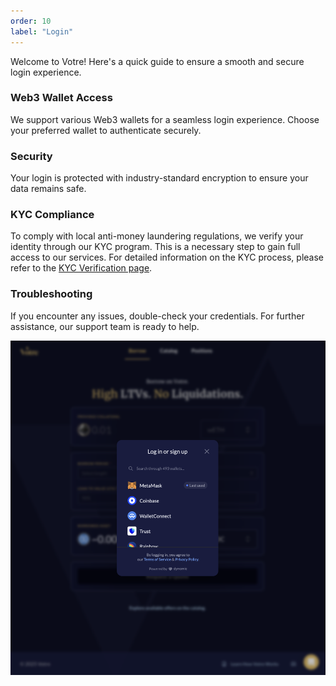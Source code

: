 ```yaml
---
order: 10
label: "Login"
---
```


Welcome to Votre! Here's a quick guide to ensure a smooth and secure login experience.

### Web3 Wallet Access

We support various Web3 wallets for a seamless login experience. Choose your preferred wallet to authenticate securely.

### Security

Your login is protected with industry-standard encryption to ensure your data remains safe.

### KYC Compliance

To comply with local anti-money laundering regulations, we verify your identity through our KYC program. This is a necessary step to gain full access to our services. For detailed information on the KYC process, please refer to the [KYC Verification page](/legal/kyc).

### Troubleshooting

If you encounter any issues, double-check your credentials. For further assistance, our support team is ready to help.

![Votre login screen](/static/images/login.png)
